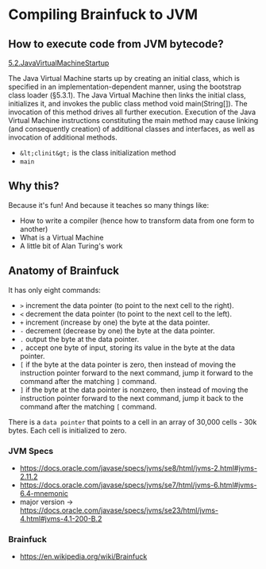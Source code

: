# Compiling Brainfuck to JVM

## How to execute code from JVM bytecode?

[5.2.JavaVirtualMachineStartup](https://docs.oracle.com/javase/specs/jvms/se7/html/jvms-5.html)

The Java Virtual Machine starts up by creating an initial class, which is specified in an implementation-dependent manner, using the bootstrap class loader (§5.3.1). The Java Virtual Machine then links the initial class, initializes it, and invokes the public class method void main(String[]). The invocation of this method drives all further execution. Execution of the Java Virtual Machine instructions constituting the main method may cause linking (and consequently creation) of additional classes and interfaces, as well as invocation of additional methods.

- `&lt;clinit&gt;` is the class initialization method
- `main`

## Why this?

Because it's fun! And because it teaches so many things like:

- How to write a compiler (hence how to transform data from one form to another)
- What is a Virtual Machine
- A little bit of Alan Turing's work

## Anatomy of Brainfuck

It has only eight commands:

- `>` increment the data pointer (to point to the next cell to the right).
- `<` decrement the data pointer (to point to the next cell to the left).
- `+` increment (increase by one) the byte at the data pointer.
- `-` decrement (decrease by one) the byte at the data pointer.
- `.` output the byte at the data pointer.
- `,` accept one byte of input, storing its value in the byte at the data pointer.
- `[` if the byte at the data pointer is zero, then instead of moving the instruction pointer forward to the next
    command, jump it forward to the command after the matching `]` command.
- `]` if the byte at the data pointer is nonzero, then instead of moving the instruction pointer forward to the next
    command, jump it back to the command after the matching `[` command.

There is a `data pointer` that points to a cell in an array of 30,000 cells - 30k bytes. Each cell is initialized to zero.

### JVM Specs

- https://docs.oracle.com/javase/specs/jvms/se8/html/jvms-2.html#jvms-2.11.2
- https://docs.oracle.com/javase/specs/jvms/se7/html/jvms-6.html#jvms-6.4-mnemonic
- major version -> https://docs.oracle.com/javase/specs/jvms/se23/html/jvms-4.html#jvms-4.1-200-B.2

### Brainfuck

- https://en.wikipedia.org/wiki/Brainfuck
